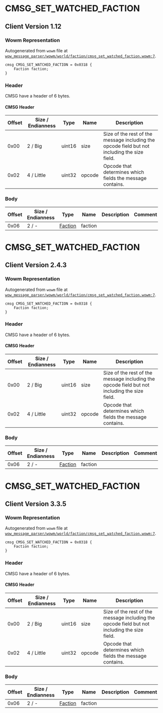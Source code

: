 # CMSG_SET_WATCHED_FACTION

## Client Version 1.12

### Wowm Representation

Autogenerated from `wowm` file at [`wow_message_parser/wowm/world/faction/cmsg_set_watched_faction.wowm:7`](https://github.com/gtker/wow_messages/tree/main/wow_message_parser/wowm/world/faction/cmsg_set_watched_faction.wowm#L7).
```rust,ignore
cmsg CMSG_SET_WATCHED_FACTION = 0x0318 {
    Faction faction;
}
```
### Header

CMSG have a header of 6 bytes.

#### CMSG Header

| Offset | Size / Endianness | Type   | Name   | Description |
| ------ | ----------------- | ------ | ------ | ----------- |
| 0x00   | 2 / Big           | uint16 | size   | Size of the rest of the message including the opcode field but not including the size field.|
| 0x02   | 4 / Little        | uint32 | opcode | Opcode that determines which fields the message contains.|

### Body

| Offset | Size / Endianness | Type | Name | Description | Comment |
| ------ | ----------------- | ---- | ---- | ----------- | ------- |
| 0x06 | 2 / - | [Faction](faction.md) | faction |  |  |

# CMSG_SET_WATCHED_FACTION

## Client Version 2.4.3

### Wowm Representation

Autogenerated from `wowm` file at [`wow_message_parser/wowm/world/faction/cmsg_set_watched_faction.wowm:7`](https://github.com/gtker/wow_messages/tree/main/wow_message_parser/wowm/world/faction/cmsg_set_watched_faction.wowm#L7).
```rust,ignore
cmsg CMSG_SET_WATCHED_FACTION = 0x0318 {
    Faction faction;
}
```
### Header

CMSG have a header of 6 bytes.

#### CMSG Header

| Offset | Size / Endianness | Type   | Name   | Description |
| ------ | ----------------- | ------ | ------ | ----------- |
| 0x00   | 2 / Big           | uint16 | size   | Size of the rest of the message including the opcode field but not including the size field.|
| 0x02   | 4 / Little        | uint32 | opcode | Opcode that determines which fields the message contains.|

### Body

| Offset | Size / Endianness | Type | Name | Description | Comment |
| ------ | ----------------- | ---- | ---- | ----------- | ------- |
| 0x06 | 2 / - | [Faction](faction.md) | faction |  |  |

# CMSG_SET_WATCHED_FACTION

## Client Version 3.3.5

### Wowm Representation

Autogenerated from `wowm` file at [`wow_message_parser/wowm/world/faction/cmsg_set_watched_faction.wowm:7`](https://github.com/gtker/wow_messages/tree/main/wow_message_parser/wowm/world/faction/cmsg_set_watched_faction.wowm#L7).
```rust,ignore
cmsg CMSG_SET_WATCHED_FACTION = 0x0318 {
    Faction faction;
}
```
### Header

CMSG have a header of 6 bytes.

#### CMSG Header

| Offset | Size / Endianness | Type   | Name   | Description |
| ------ | ----------------- | ------ | ------ | ----------- |
| 0x00   | 2 / Big           | uint16 | size   | Size of the rest of the message including the opcode field but not including the size field.|
| 0x02   | 4 / Little        | uint32 | opcode | Opcode that determines which fields the message contains.|

### Body

| Offset | Size / Endianness | Type | Name | Description | Comment |
| ------ | ----------------- | ---- | ---- | ----------- | ------- |
| 0x06 | 2 / - | [Faction](faction.md) | faction |  |  |

